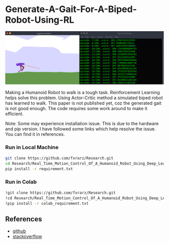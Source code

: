 # Generate-A-Gait-For-A-Biped-Robot-Using-RL

<div align="center">
 <img src="./Asset/banner.png" />
</div>

Making a Humanoid Robot to walk is a tough task. Reinforcement Learning helps solve this problem. Using Actor-Critic method a simulated biped robot has learned to walk. This paper is not published yet, coz the generated gait is not good enough. The code requires some work around to make it efficient.

Note: Some may experience installation issue. This is due to the hardware and pip  version. I have followed some links which help resolve the issue. You can find it in references.

### Run in Local Machine
```bash
git clone https://github.com/fxrarz/Research.git
cd Research/Real_Time_Motion_Control_Of_A_Humanoid_Robot_Using_Deep_Learning/
pip install -r requirement.txt
```

### Run in Colab
```bash
!git clone https://github.com/fxrarz/Research.git
!cd Research/Real_Time_Motion_Control_Of_A_Humanoid_Robot_Using_Deep_Learning/
!pip install -r colab_requirement.txt
```

## References
* [github](https://github.com/pybox2d/pybox2d/blob/master/INSTALL.md)
* [stackoverflow](https://stackoverflow.com/questions/50037674/attributeerror-module-box2d-has-no-attribute-rand-limit-swigconstant)
